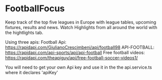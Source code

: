 # FootballFocus

Keep track of the top five leagues in Europe with league tables, upcoming fixtures, results and news.
Watch Highlights from all around the world with the hightlights tab.

Using three apis:
Football Api: https://rapidapi.com/GiulianoCrescimbeni/api/football98
API-FOOTBALL: https://rapidapi.com/api-sports/api/api-football
Free football videos: https://rapidapi.com/theapiguy/api/free-football-soccer-videos1/

You will need to get your own Api key and use it in the the api.service.ts where it declares 'apiKey'
